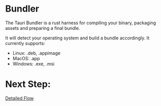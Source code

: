 # Bundler

The Tauri Bundler is a rust harness for compiling your binary, packaging assets and preparing a final bundle.

It will detect your operating system and build a bundle accordingly. It currently supports:

- Linux: .deb, .appimage
- MacOS: .app
- Windows: .exe, .msi

# Next Step:
[Detailed Flow]()